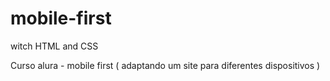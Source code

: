 # mobile-first
witch HTML and CSS

Curso alura - mobile first ( adaptando um site para diferentes dispositivos )
